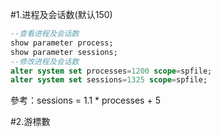 
#1.进程及会话数(默认150)
```sql
--查看进程及会话数 
show parameter process; 
show parameter sessions; 
--修改进程及会话数 
alter system set processes=1200 scope=spfile;  
alter system set sessions=1325 scope=spfile;  
```
參考：sessions = 1.1 * processes + 5

#2.游標數
